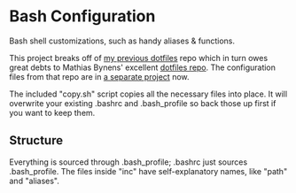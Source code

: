 # Bash Configuration

Bash shell customizations, such as handy aliases & functions.

This project breaks off of [my previous dotfiles](https://github.com/phette23/my-dotfiles/) repo which in turn owes great debts to Mathias Bynens' excellent [dotfiles repo](https://github.com/mathiasbynens/dotfiles). The configuration files from that repo are in [a separate project](https://github.com/phette23/dotconfig) now.

The included "copy.sh" script copies all the necessary files into place. It will overwrite your existing .bashrc and .bash_profile so back those up first if you want to keep them.

## Structure

Everything is sourced through .bash_profile; .bashrc just sources .bash_profile. The files inside "inc" have self-explanatory names, like "path" and "aliases".
